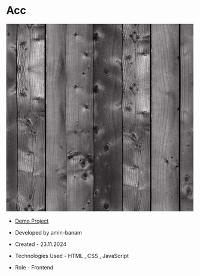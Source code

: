 # Acc
![viewfinal](acc.jpg)

- [Demo Project](https://amin-banam.github.io/Persian_temp/)

- Developed by amin-banam

- Created - 23.11.2024

- Technologies Used - HTML , CSS , JavaScript

- Role - Frontend
